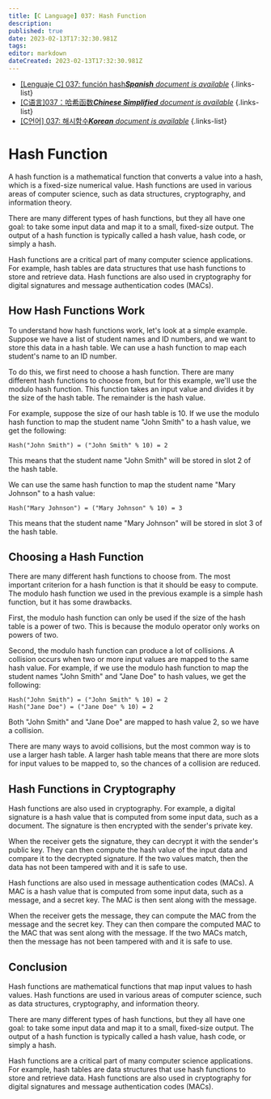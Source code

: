 ```yaml
---
title: [C Language] 037: Hash Function
description: 
published: true
date: 2023-02-13T17:32:30.981Z
tags: 
editor: markdown
dateCreated: 2023-02-13T17:32:30.981Z
---
```


- [[Lenguaje C] 037: función hash***Spanish** document is available*](/es/Knowledge-base/Algorithm/c-language-037-hash-function)
{.links-list}
- [[C语言]037：哈希函数***Chinese Simplified** document is available*](/zh/Knowledge-base/Algorithm/c-language-037-hash-function)
{.links-list}
- [[C언어] 037: 해시함수***Korean** document is available*](/ko/Knowledge-base/Algorithm/c-language-037-hash-function)
{.links-list}


# Hash Function

A hash function is a mathematical function that converts a value into a hash, which is a fixed-size numerical value. Hash functions are used in various areas of computer science, such as data structures, cryptography, and information theory.

There are many different types of hash functions, but they all have one goal: to take some input data and map it to a small, fixed-size output. The output of a hash function is typically called a hash value, hash code, or simply a hash.

Hash functions are a critical part of many computer science applications. For example, hash tables are data structures that use hash functions to store and retrieve data. Hash functions are also used in cryptography for digital signatures and message authentication codes (MACs).

## How Hash Functions Work

To understand how hash functions work, let's look at a simple example. Suppose we have a list of student names and ID numbers, and we want to store this data in a hash table. We can use a hash function to map each student's name to an ID number.

To do this, we first need to choose a hash function. There are many different hash functions to choose from, but for this example, we'll use the modulo hash function. This function takes an input value and divides it by the size of the hash table. The remainder is the hash value.

For example, suppose the size of our hash table is 10. If we use the modulo hash function to map the student name "John Smith" to a hash value, we get the following:

```
Hash("John Smith") = ("John Smith" % 10) = 2
```

This means that the student name "John Smith" will be stored in slot 2 of the hash table.

We can use the same hash function to map the student name "Mary Johnson" to a hash value:

```
Hash("Mary Johnson") = ("Mary Johnson" % 10) = 3
```

This means that the student name "Mary Johnson" will be stored in slot 3 of the hash table.

## Choosing a Hash Function

There are many different hash functions to choose from. The most important criterion for a hash function is that it should be easy to compute. The modulo hash function we used in the previous example is a simple hash function, but it has some drawbacks.

First, the modulo hash function can only be used if the size of the hash table is a power of two. This is because the modulo operator only works on powers of two.

Second, the modulo hash function can produce a lot of collisions. A collision occurs when two or more input values are mapped to the same hash value. For example, if we use the modulo hash function to map the student names "John Smith" and "Jane Doe" to hash values, we get the following:

```
Hash("John Smith") = ("John Smith" % 10) = 2
Hash("Jane Doe") = ("Jane Doe" % 10) = 2
```

Both "John Smith" and "Jane Doe" are mapped to hash value 2, so we have a collision.

There are many ways to avoid collisions, but the most common way is to use a larger hash table. A larger hash table means that there are more slots for input values to be mapped to, so the chances of a collision are reduced.

## Hash Functions in Cryptography

Hash functions are also used in cryptography. For example, a digital signature is a hash value that is computed from some input data, such as a document. The signature is then encrypted with the sender's private key.

When the receiver gets the signature, they can decrypt it with the sender's public key. They can then compute the hash value of the input data and compare it to the decrypted signature. If the two values match, then the data has not been tampered with and it is safe to use.

Hash functions are also used in message authentication codes (MACs). A MAC is a hash value that is computed from some input data, such as a message, and a secret key. The MAC is then sent along with the message.

When the receiver gets the message, they can compute the MAC from the message and the secret key. They can then compare the computed MAC to the MAC that was sent along with the message. If the two MACs match, then the message has not been tampered with and it is safe to use.

## Conclusion

Hash functions are mathematical functions that map input values to hash values. Hash functions are used in various areas of computer science, such as data structures, cryptography, and information theory.

There are many different types of hash functions, but they all have one goal: to take some input data and map it to a small, fixed-size output. The output of a hash function is typically called a hash value, hash code, or simply a hash.

Hash functions are a critical part of many computer science applications. For example, hash tables are data structures that use hash functions to store and retrieve data. Hash functions are also used in cryptography for digital signatures and message authentication codes (MACs).